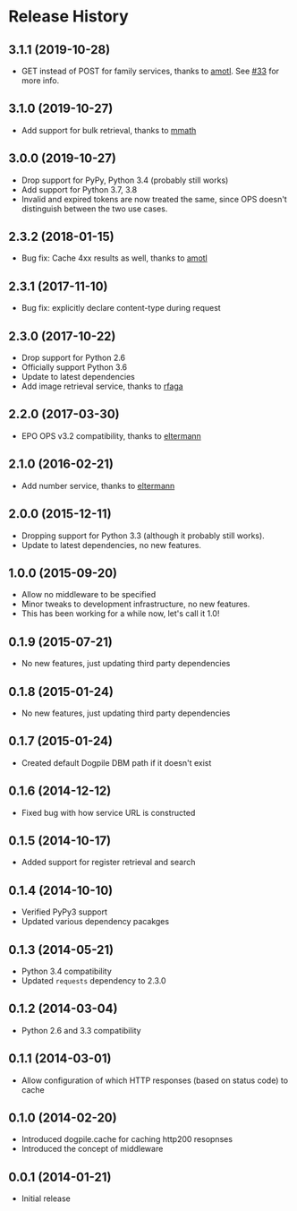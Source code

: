 # Release History

## 3.1.1 (2019-10-28)

- GET instead of POST for family services, thanks to [amotl][]. See
  [#33](https://github.com/55minutes/python-epo-ops-client/issues/33) for more
  info.

## 3.1.0 (2019-10-27)

- Add support for bulk retrieval, thanks to [mmath][]

## 3.0.0 (2019-10-27)

- Drop support for PyPy, Python 3.4 (probably still works)
- Add support for Python 3.7, 3.8
- Invalid and expired tokens are now treated the same, since OPS doesn't
  distinguish between the two use cases.

## 2.3.2 (2018-01-15)

- Bug fix: Cache 4xx results as well, thanks to [amotl][]

## 2.3.1 (2017-11-10)

- Bug fix: explicitly declare content-type during request

## 2.3.0 (2017-10-22)

- Drop support for Python 2.6
- Officially support Python 3.6
- Update to latest dependencies
- Add image retrieval service, thanks to [rfaga][]

## 2.2.0 (2017-03-30)

- EPO OPS v3.2 compatibility, thanks to [eltermann][]

## 2.1.0 (2016-02-21)

- Add number service, thanks to [eltermann][]

## 2.0.0 (2015-12-11)

- Dropping support for Python 3.3 (although it probably still works).
- Update to latest dependencies, no new features.

## 1.0.0 (2015-09-20)

- Allow no middleware to be specified
- Minor tweaks to development infrastructure, no new features.
- This has been working for a while now, let's call it 1.0!

## 0.1.9 (2015-07-21)

- No new features, just updating third party dependencies

## 0.1.8 (2015-01-24)

- No new features, just updating third party dependencies

## 0.1.7 (2015-01-24)

- Created default Dogpile DBM path if it doesn't exist

## 0.1.6 (2014-12-12)

- Fixed bug with how service URL is constructed

## 0.1.5 (2014-10-17)

- Added support for register retrieval and search

## 0.1.4 (2014-10-10)

- Verified PyPy3 support
- Updated various dependency pacakges

## 0.1.3 (2014-05-21)

- Python 3.4 compatibility
- Updated `requests` dependency to 2.3.0

## 0.1.2 (2014-03-04)

- Python 2.6 and 3.3 compatibility

## 0.1.1 (2014-03-01)

- Allow configuration of which HTTP responses (based on status code) to cache

## 0.1.0 (2014-02-20)

- Introduced dogpile.cache for caching http200 resopnses
- Introduced the concept of middleware

## 0.0.1 (2014-01-21)

- Initial release

[amotl]: https://github.com/amotl
[eltermann]: https://github.com/eltermann
[mmath]: https://github.com/mmath
[rfaga]: https://github.com/rfaga
